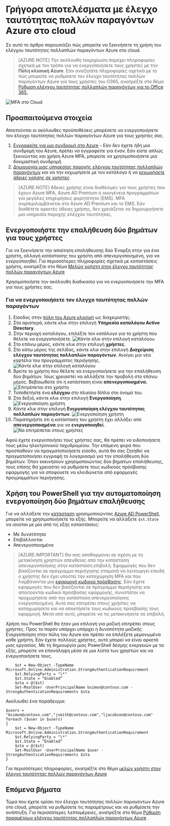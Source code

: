 <properties
    pageTitle="Γρήγορα αποτελέσματα Azure MFA στο cloud | Microsoft Azure"
    description="Αυτή είναι η σελίδα ελέγχου ταυτότητας πολλαπλών παραγόντων του Microsoft Azure που περιγράφει πώς μπορείτε να ξεκινήσετε με το Azure MFA στο cloud."
    services="multi-factor-authentication"
    documentationCenter=""
    authors="kgremban"
    manager="femila"
    editor="yossib"/>

<tags
    ms.service="multi-factor-authentication"
    ms.workload="identity"
    ms.tgt_pltfrm="na"
    ms.devlang="na"
    ms.topic="get-started-article"
    ms.date="10/17/2016"
    ms.author="kgremban"/>

# <a name="getting-started-with-azure-multi-factor-authentication-in-the-cloud"></a>Γρήγορα αποτελέσματα με έλεγχο ταυτότητας πολλών παραγόντων Azure στο cloud
Σε αυτό το άρθρο παρουσιάζει πώς μπορείτε να ξεκινήσετε τη χρήση του ελέγχου ταυτότητας πολλαπλών παραγόντων Azure στο cloud.

> [AZURE.NOTE]  Την ακόλουθη τεκμηρίωση παρέχει πληροφορίες σχετικά με τον τρόπο για να ενεργοποιήσετε τους χρήστες με την **Πύλη κλασική Azure**. Εάν αναζητάτε πληροφορίες σχετικά με το πώς μπορείτε να ρυθμίσετε τον έλεγχο ταυτότητας πολλών παραγόντων Azure για τους χρήστες του O365, ανατρέξτε στο θέμα [Ρύθμιση ελέγχου ταυτότητας πολλαπλών παραγόντων για το Office 365.](https://support.office.com/article/Set-up-multi-factor-authentication-for-Office-365-users-8f0454b2-f51a-4d9c-bcde-2c48e41621c6?ui=en-US&rs=en-US&ad=US)

![MFA στο Cloud](./media/multi-factor-authentication-get-started-cloud/mfa_in_cloud.png)

## <a name="prerequisites"></a>Προαπαιτούμενα στοιχεία
Απαιτούνται οι ακόλουθες προϋποθέσεις μπορέσετε να ενεργοποιήσετε τον έλεγχο ταυτότητας πολλών παραγόντων Azure για τους χρήστες σας.


1. [Εγγραφείτε για μια συνδρομή στο Azure](https://azure.microsoft.com/pricing/free-trial/) - Εάν δεν έχετε ήδη μια συνδρομή του Azure, πρέπει να εγγραφείτε για έναν. Εάν είστε απλώς ξεκινώντας και χρήση Azure MFA, μπορείτε να χρησιμοποιήσετε μια δοκιμαστική συνδρομή
2. [Δημιουργία μιας υπηρεσίας παροχής ελέγχου ταυτότητας πολλαπλών παραγόντων](multi-factor-authentication-get-started-auth-provider.md) και να την εκχωρήσετε με τον κατάλογο ή να [εκχωρήσετε άδειες χρήσης σε χρήστες](multi-factor-authentication-get-started-assign-licenses.md)

> [AZURE.NOTE]  Άδειες χρήσης είναι διαθέσιμες για τους χρήστες που έχουν Azure MFA, Azure AD Premium ή οικογένεια προγραμμάτων για μεγάλες επιχειρήσεις φορητότητα (EMS).  MFA συμπεριλαμβάνεται στο Azure AD Premium και το EMS. Εάν διαθέτετε αρκετές άδειες χρήσης, δεν χρειάζεται να δημιουργήσετε μια υπηρεσία παροχής ελέγχου ταυτότητας.


## <a name="turn-on-two-step-verification-for-users"></a>Ενεργοποιήστε την επαλήθευση δύο βημάτων για τους χρήστες
Για να ξεκινήσετε την απαίτηση επαλήθευσης δύο Έναρξη στην για ένα χρήστη, αλλαγή κατάστασης του χρήστη από απενεργοποιημένη, για να ενεργοποιηθεί.  Για περισσότερες πληροφορίες σχετικά με καταστάσεις χρήστη, ανατρέξτε στο θέμα [Μελών χρήστη στον έλεγχο ταυτότητας πολλών παραγόντων Azure](multi-factor-authentication-get-started-user-states.md)

Χρησιμοποιήστε την ακόλουθη διαδικασία για να ενεργοποιήσετε την MFA για τους χρήστες σας.

### <a name="to-turn-on-multi-factor-authentication"></a>Για να ενεργοποιήσετε τον έλεγχο ταυτότητας πολλών παραγόντων

1.  Είσοδος στην [πύλη του Azure κλασική](https://manage.windowsazure.com) ως διαχειριστής.
2.  Στα αριστερά, κάντε κλικ στην επιλογή **Υπηρεσία καταλόγου Active Directory**.
3.  Στην περιοχή καταλόγου, επιλέξτε τον κατάλογο για το χρήστη που θέλετε να ενεργοποιήσετε.
![Κάντε κλικ στην επιλογή καταλόγου](./media/multi-factor-authentication-get-started-cloud/directory1.png)
4.  Στο επάνω μέρος, κάντε κλικ στην επιλογή **χρήστες**.
5.  Στο κάτω μέρος της σελίδας, κάντε κλικ στην επιλογή **Διαχείριση ελέγχου ταυτότητας πολλαπλών παραγόντων**. Ανοίγει μια νέα καρτέλα του προγράμματος περιήγησης.
![Κάντε κλικ στην επιλογή καταλόγου](./media/multi-factor-authentication-get-started-cloud/manage1.png)
6.  Βρείτε το χρήστη που θέλετε να ενεργοποιήσετε για την επαλήθευση δύο βημάτων. Ίσως χρειαστεί να αλλάξετε την προβολή στο επάνω μέρος. Βεβαιωθείτε ότι η κατάσταση είναι **απενεργοποιημένα.** 
 ![Επιτρέπεται στο χρήστη](./media/multi-factor-authentication-get-started-cloud/enable1.png)
7.  Τοποθετήστε ένα **ελέγχου** στο πλαίσιο δίπλα στο όνομά του.
7.  Στα δεξιά, κάντε κλικ στην επιλογή **Ενεργοποίηση**.
![Ενεργοποίηση χρήστη](./media/multi-factor-authentication-get-started-cloud/user1.png)
8.  Κάντε κλικ στην επιλογή **Ενεργοποίηση ελέγχου ταυτότητας πολλαπλών παραγόντων**.
![Ενεργοποίηση χρήστη](./media/multi-factor-authentication-get-started-cloud/enable2.png)
9.  Παρατηρήστε ότι η κατάσταση του χρήστη έχει αλλάξει από **απενεργοποιημένα** για να **ενεργοποιηθεί**.
![Να επιτρέπεται στους χρήστες](./media/multi-factor-authentication-get-started-cloud/user.png)

Αφού έχετε ενεργοποιήσει τους χρήστες σας, θα πρέπει να ειδοποιήσετε τους μέσω ηλεκτρονικού ταχυδρομείου. Την επόμενη φορά που προσπαθούν να πραγματοποιήσετε είσοδο, αυτά θα σας ζητηθεί να πραγματοποιήσει εγγραφή το λογαριασμό για την επαλήθευση δύο βημάτων. Όταν εκκινήσουν χρησιμοποιώντας δύο βημάτων επαλήθευσης, τους επίσης θα χρειαστεί να ρυθμίσετε τους κωδικούς πρόσβασης εφαρμογής για να αποφύγετε να κλειδώνεται από εφαρμογές προγραμμάτων περιήγησης.


## <a name="use-powershell-to-automate-turning-on-two-step-verification"></a>Χρήση του PowerShell για την αυτοματοποίηση ενεργοποίηση δύο βημάτων επαλήθευσης

Για να αλλάξετε την [κατάσταση](multi-factor-authentication-whats-next.md) χρησιμοποιώντας [Azure AD PowerShell](../powershell-install-configure.md), μπορείτε να χρησιμοποιήσετε τα εξής.  Μπορείτε να αλλάξετε `$st.State` να ισούται με μία από τις εξής καταστάσεις:

- Με δυνατότητα
- Επιβάλλονται
- Απενεργοποιημένα  

> [AZURE.IMPORTANT]  Θα σας αποθαρρύνει σε σχέση με τη μετακίνηση χρηστών απευθείας από την κατάσταση απενεργοποίησης στην κατάσταση επιβολή. Εφαρμογές που δεν βασίζονται σε πρόγραμμα περιήγησης σταματά να λειτουργεί επειδή ο χρήστης δεν έχει υποστεί την καταχώρηση MFA και που λαμβάνονται μια [εφαρμογή κωδικού πρόσβασης](multi-factor-authentication-whats-next.md#app-passwords). Εάν έχετε εφαρμογές που δεν βασίζονται σε πρόγραμμα περιήγησης και απαιτούνται κωδικοί πρόσβασης εφαρμογής, συνιστάται να προχωρήσετε από την κατάσταση απενεργοποίησης ενεργοποιημένη. Αυτό σας επιτρέπει στους χρήστες να καταχωρήσετε και να αποκτήσετε τους κωδικούς πρόσβασής τους εφαρμογή. Μετά από αυτό, μπορείτε να τις μετακινήσετε σε επιβολή.

Χρήση του PowerShell θα ήταν μια επιλογή για μαζική επιτρέπει στους χρήστες. Προς το παρόν υπάρχει υπάρχει η δυνατότητα μαζικής Ενεργοποίηση στην πύλη του Azure και πρέπει να επιλέξετε μεμονωμένα κάθε χρήστη. Εάν έχετε πολλούς χρήστες, αυτό μπορεί να είναι αρκετά μιας εργασίας. Με τη δημιουργία μιας PowerShell δέσμης ενεργειών με τα εξής, μπορείτε να επανάληψη μέσα σε μια λίστα των χρηστών και να ενεργοποιήσετε τους.

        $st = New-Object -TypeName Microsoft.Online.Administration.StrongAuthenticationRequirement
        $st.RelyingParty = "\*"
        $st.State = “Enabled”
        $sta = @($st)
        Set-MsolUser -UserPrincipalName bsimon@contoso.com -StrongAuthenticationRequirements $sta

Ακολουθεί ένα παράδειγμα:

    $users = "bsimon@contoso.com","jsmith@contoso.com","ljacobson@contoso.com"
    foreach ($user in $users)
    {
        $st = New-Object -TypeName Microsoft.Online.Administration.StrongAuthenticationRequirement
        $st.RelyingParty = "\*"
        $st.State = “Enabled”
        $sta = @($st)
        Set-MsolUser -UserPrincipalName $user -StrongAuthenticationRequirements $sta
    }


Για περισσότερες πληροφορίες, ανατρέξτε στο θέμα [μελών χρήστη στον έλεγχο ταυτότητας πολλών παραγόντων Azure](multi-factor-authentication-get-started-user-states.md)

## <a name="next-steps"></a>Επόμενα βήματα
Τώρα που έχετε ορίσει τον έλεγχο ταυτότητας πολλών παραγόντων Azure στο cloud, μπορείτε να ρυθμίσετε τις παραμέτρους και να ρυθμίσετε την ανάπτυξη. Για περισσότερες λεπτομέρειες, ανατρέξτε στο θέμα [Ρύθμιση παραμέτρων ελέγχου ταυτότητας πολλαπλών παραγόντων Azure](multi-factor-authentication-whats-next.md) .
